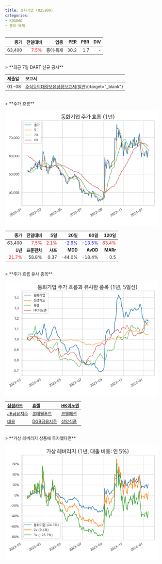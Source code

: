 ```yaml
---
title: 동화기업 (025900)
categories:
- KOSDAQ
- 종이·목재
---
```


|**종가**|**전일대비**|**업종**|**PER**|**PBR**|**DIV**|
|-------:|-----------:|-------:|------:|------:|------:|
|63,400|<span style="color: red">7.5%</span>|종이·목재|30.2|1.7|-|

<!-- more -->

<br>
> **최근 7일 DART 신규 공시<a id="dart"></a>**



|**제출일**|**보고서**|
|:-----|:-------|
|01-08|[주식등의대량보유상황보고서(일반)](https://dart.fss.or.kr/dsaf001/main.do?rcpNo=20240108000433){:target="_blank"}|

<br>
> **주가 흐름<a id="price"></a>**

![025900](/assets/images/stock/025900.png)

|**종가**|**전일대비**|**5일**|**20일**|**60일**|**120일**|
|-------:|-----------:|------:|-------:|-------:|--------:|
| 63,400 | <span style="color: red">7.5%</span> | <span style="color: red">2.1%</span> | <span style="color: blue">-2.9%</span> | <span style="color: blue">-13.5%</span> | <span style="color: red">63.4%</span> |
|**1년**|**표준편차**|**샤프**|**MDD**|**AvDD**|**MARr**|
| <span style="color: red">21.7%</span> | 58.8% | 0.37 | -44.0% | -18.4% | 0.5 |

<br>
> **주가 흐름 유사 종목<a id="corr"></a>**

![025900](/assets/images/stock/025900_corr.png)

| [삼성카드](/029780/) | [휴젤](/145020/) | [HK이노엔](/195940/) |
|:---------------------------------------|:---------------------------------------|:---------------------------------------|
| [JB금융지주](/175330/) | [롯데웰푸드](/280360/) | [코웰패션](/033290/) |
| [대웅](/003090/) | [DGB금융지주](/139130/) | [삼양식품](/003230/) |

<br>
> **가상 레버리지 상품에 투자했다면<a id="2x"></a>**

![025900](/assets/images/stock/025900_2x.png)

[^corr]: 상관계수를 이용하여 분석하였습니다.